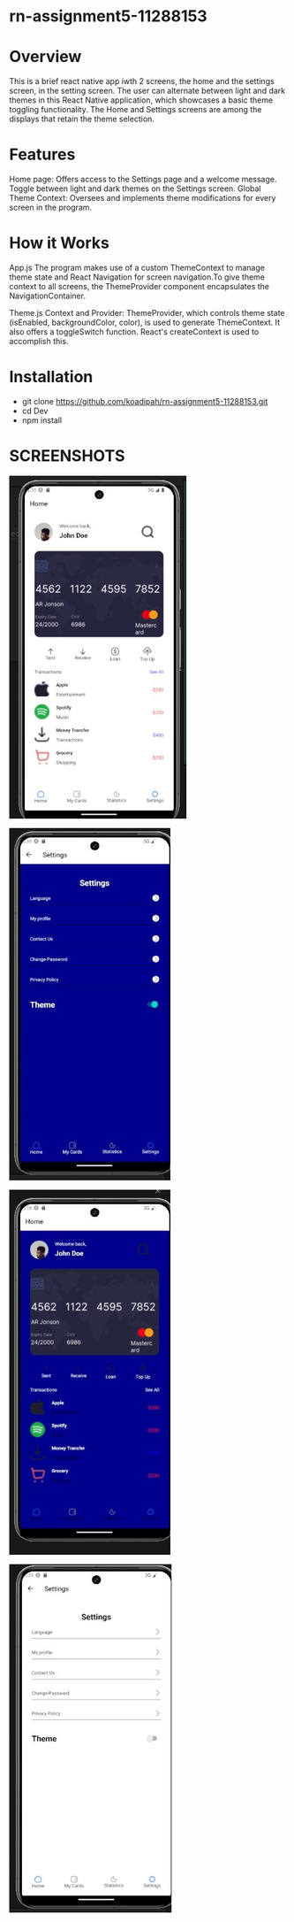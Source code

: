 # rn-assignment5-11288153

# Overview

This is a brief react native app iwth 2 screens, the home and the settings screen, in the setting screen.
The user can alternate between light and dark themes in this React Native application, which showcases a basic theme toggling functionality. The Home and Settings screens are among the displays that retain the theme selection.

# Features

Home page: Offers access to the Settings page and a welcome message.
Toggle between light and dark themes on the Settings screen.
Global Theme Context: Oversees and implements theme modifications for every screen in the program.

# How it Works

App.js
The program makes use of a custom ThemeContext to manage theme state and React Navigation for screen navigation.To give theme context to all screens, the ThemeProvider component encapsulates the NavigationContainer.

Theme.js
Context and Provider: ThemeProvider, which controls theme state (isEnabled, backgroundColor, color), is used to generate ThemeContext. It also offers a toggleSwitch function. React's createContext is used to accomplish this.

# Installation

- git clone https://github.com/koadipah/rn-assignment5-11288153.git
- cd Dev
- npm install

# SCREENSHOTS

![alt text](Dev/assets/screenshots/image.png)

![alt text](Dev/assets/screenshots/SharedScreenshot.jpg)

![alt text](Dev/assets/screenshots/SharedScreenshot1.jpg)

![alt text](Dev/assets/screenshots/SharedScreenshot3.jpg)
